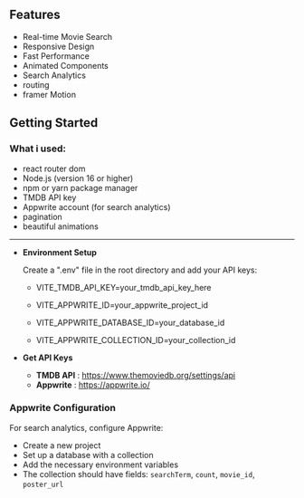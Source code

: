 
##  Features

-  Real-time Movie Search 
-  Responsive Design
-  Fast Performance
-  Animated Components
-  Search Analytics
-  routing
-  framer Motion
##  Getting Started

### What i used:

- react router dom
- Node.js (version 16 or higher)
- npm or yarn package manager
- TMDB API key
- Appwrite account (for search analytics)
- pagination 
- beautiful animations 
----------
- **Environment Setup**

   Create a ".env" file in the root directory and add your API keys:

  - VITE_TMDB_API_KEY=your_tmdb_api_key_here
  
  - VITE_APPWRITE_ID=your_appwrite_project_id
  
  - VITE_APPWRITE_DATABASE_ID=your_database_id
  
  - VITE_APPWRITE_COLLECTION_ID=your_collection_id
   

- **Get API Keys**

   - **TMDB API** : https://www.themoviedb.org/settings/api
   - **Appwrite** : https://appwrite.io/


### Appwrite Configuration

For search analytics, configure Appwrite:

- Create a new project
- Set up a database with a collection
- Add the necessary environment variables
- The collection should have fields: `searchTerm`, `count`, `movie_id`, `poster_url`

